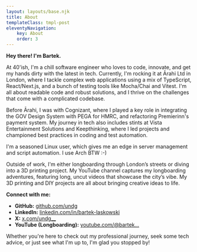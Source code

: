 ```yaml
---
layout: layouts/base.njk
title: About
templateClass: tmpl-post
eleventyNavigation:
    key: About
    order: 3
---
```


**Hey there! I'm Bartek.**

At 40'ish, I'm a chill software engineer who loves to code, innovate, and get my hands dirty with the latest in tech. Currently, I'm rocking it at Ārahi Ltd in London, where I tackle complex web applications using a mix of TypeScript, React/Next.js, and a bunch of testing tools like Mocha/Chai and Vitest. I'm all about readable code and robust solutions, and I thrive on the challenges that come with a complicated codebase.

Before Ārahi, I was with Cognizant, where I played a key role in integrating the GOV Design System with PEGA for HMRC, and refactoring Premierinn's payment system. My journey in tech also includes stints at Vista Entertainment Solutions and Keepthinking, where I led projects and championed best practices in coding and test automation.

I'm a seasoned Linux user, which gives me an edge in server management and script automation. I use Arch BTW :-)

Outside of work, I'm either longboarding through London’s streets or diving into a 3D printing project. My YouTube channel captures my longboarding adventures, featuring long, uncut videos that showcase the city’s vibe. My 3D printing and DIY projects are all about bringing creative ideas to life.

**Connect with me:**
- **GitHub:** [github.com/undg](http://github.com/undg)
- **LinkedIn:** [linkedin.com/in/bartek-laskowski](http://linkedin.com/in/bartek-laskowski)
- **X:** [x.com/undg__](http://x.com/undg__)
- **YouTube (Longboarding):** [youtube.com/@bartek...](https://www.youtube.com/@bartek...)

Whether you're here to check out my professional journey, seek some tech advice, or just see what I'm up to, I'm glad you stopped by!


